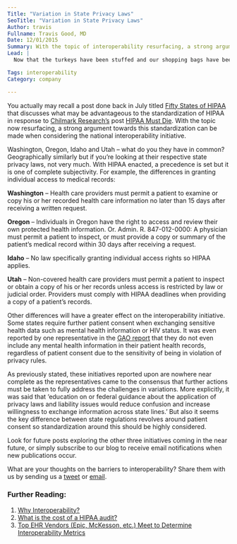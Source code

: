```yaml
---
Title: "Variation in State Privacy Laws"
SeoTitle: "Variation in State Privacy Laws"
Author: travis
Fullname: Travis Good, MD
Date: 12/01/2015
Summary: With the topic of interoperability resurfacing, a strong argument towards this standardization can be made when considering the national interoperability initiative.
Lead: |
  Now that the turkeys have been stuffed and our shopping bags have been filled, it’s back to business and time to continue the conversation from our last post, [Insufficiencies in Standards for EHR Interoperability](https://catalyze.io/blog/insufficiencies-in-standards-for-ehr-interoperability). Moving on to the next item on [GAO’s list](http://www.gao.gov/assets/680/672585.pdf), we tackle the second preeminent challenge the industry faces to achieving true interoperability – variation in state privacy laws. 

Tags: interoperability
Category: company

---
```

You actually may recall a post done back in July titled [Fifty States of HIPAA](https://catalyze.io/blog/fifty-states-of-hipaa) that discusses what may be advantageous to the standardization of HIPAA in response to [Chilmark Research’s](http://www.chilmarkresearch.com/) post [HIPAA Must Die](http://www.chilmarkresearch.com/2015/06/18/hipaa-must-die/). With the topic now resurfacing, a strong argument towards this standardization can be made when considering the national interoperability initiative.

Washington, Oregon, Idaho and Utah – what do you they have in common? Geographically similarly but if you’re looking at their respective state privacy laws, not very much. With HIPAA enacted, a precedence is set but it is one of complete subjectivity. For example, the differences in granting individual access to medical records:

**Washington** – Health care providers must permit a patient to examine or copy his or her recorded health care information no later than 15 days after receiving a written request.

**Oregon** – Individuals in Oregon have the right to access and review their own protected health information. Or. Admin. R. 847-012-0000: A physician must permit a patient to inspect, or must provide a copy or summary of the patient’s medical record within 30 days after receiving a request.

**Idaho** – No law specifically granting individual access rights so HIPAA applies.

**Utah** – Non-covered health care providers must permit a patient to inspect or obtain a copy of his or her records unless access is restricted by law or judicial order. Providers must comply with HIPAA deadlines when providing a copy of a patient’s records.

Other differences will have a greater effect on the interoperability initiative. Some states require further patient consent when exchanging sensitive health data such as mental health information or HIV status. It was even reported by one representative in the [GAO report](http://www.gao.gov/assets/680/672585.pdf) that they do not even include any mental health information in their patient health records, regardless of patient consent due to the sensitivity of being in violation of privacy rules.

As previously stated, these initiatives reported upon are nowhere near complete as the representatives came to the consensus that further actions must be taken to fully address the challenges in variations. More explicitly, it was said that ‘education on or federal guidance about the application of privacy laws and liability issues would reduce confusion and increase willingness to exchange information across state lines.’ But also it seems the key difference between state regulations revolves around patient consent so standardization around this should be highly considered.

Look for future posts exploring the other three initiatives coming in the near future, or simply subscribe to our blog to receive email notifications when new publications occur.

What are your thoughts on the barriers to interoperability? Share them with us by sending us a [tweet](https://twitter.com/catalyzeio) or [email](https://catalyze.io/blog/hello@catalyze.io).

### Further Reading:

1. [Why Interoperability?](https://catalyze.io/blog/why-interoperability)
2. [What is the cost of a HIPAA audit?](https://catalyze.io/blog/what-is-the-cost-of-a-hipaa-audit)
3. [Top EHR Vendors (Epic, McKesson, etc.) Meet to Determine Interoperability Metrics](https://catalyze.io/blog/top-ehr-vendors-epic-mckesson-etc-meet-to-determine-interoperability-metrics)

